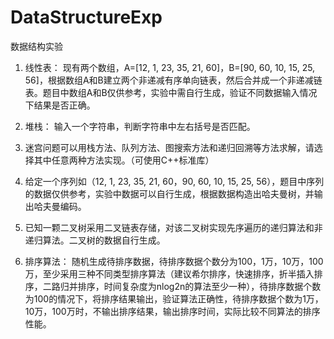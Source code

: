 # DataStructureExp
数据结构实验

1. 线性表：
现有两个数组，A=[12, 1, 23, 35, 21, 60]，B=[90, 60, 10, 15, 25, 56]，根据数组A和B建立两个非递减有序单向链表，然后合并成一个非递减链表。题目中数组A和B仅供参考，实验中需自行生成，验证不同数据输入情况下结果是否正确。

2. 堆栈：
输入一个字符串，判断字符串中左右括号是否匹配。

3. 迷宫问题可以用栈方法、队列方法、图搜索方法和递归回溯等方法求解，请选择其中任意两种方法实现。（可使用C++标准库）

4. 给定一个序列如（12, 1, 23, 35, 21, 60，90, 60, 10, 15, 25, 56），题目中序列的数据仅供参考，实验中数据可以自行生成，根据数据构造出哈夫曼树，并输出哈夫曼编码。

5. 已知一颗二叉树采用二叉链表存储，对该二叉树实现先序遍历的递归算法和非递归算法。二叉树的数据自行生成。

6. 排序算法：
随机生成待排序数据，待排序数据个数分为100，1万，10万，100万，至少采用三种不同类型排序算法（建议希尔排序，快速排序，折半插入排序，二路归并排序，时间复杂度为nlog2n的算法至少一种），待排序数据个数为100的情况下，将排序结果输出，验证算法正确性，待排序数据个数为1万，10万，100万时，不输出排序结果，输出排序时间，实际比较不同算法的排序性能。
